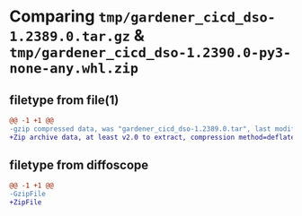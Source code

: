 # Comparing `tmp/gardener_cicd_dso-1.2389.0.tar.gz` & `tmp/gardener_cicd_dso-1.2390.0-py3-none-any.whl.zip`

## filetype from file(1)

```diff
@@ -1 +1 @@
-gzip compressed data, was "gardener_cicd_dso-1.2389.0.tar", last modified: Tue Apr 30 09:51:23 2024, max compression
+Zip archive data, at least v2.0 to extract, compression method=deflate
```

## filetype from diffoscope

```diff
@@ -1 +1 @@
-GzipFile
+ZipFile
```

